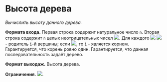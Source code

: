 # Высота дерева

*Вычислить высоту данного дерева.*

**Формата входа.** 
Первая строка содержит натуральное число `n`. Вторая строка содержит `n` целых неотрицательных чисел <img src="https://render.githubusercontent.com/render/math?math=parent_0, ..., parent_n-1">. Для каждого <img src="https://render.githubusercontent.com/render/math?math=0 ≤ i ≤ n-1"> <img src="https://render.githubusercontent.com/render/math?math=parent_i"> - родитель `i`-й вершины; если <img src="https://render.githubusercontent.com/render/math?math=parent_i = -1">, то `i` - является корнем. Гарантируется, что корень ровно один. Гарантируется, что данная последовательность задаёт дерево.

**Формат выходаж.**
Высота дерева.

**Ограничения.**
<img src="https://render.githubusercontent.com/render/math?math=1 ≤ n ≤ 10^5">.